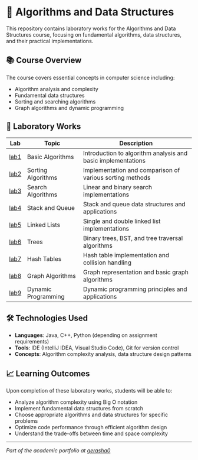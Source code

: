 # 🧮 Algorithms and Data Structures

This repository contains laboratory works for the Algorithms and Data Structures course, focusing on fundamental algorithms, data structures, and their practical implementations.

## 📚 Course Overview

The course covers essential concepts in computer science including:
- Algorithm analysis and complexity
- Fundamental data structures
- Sorting and searching algorithms
- Graph algorithms and dynamic programming

## 🔬 Laboratory Works

| Lab | Topic | Description |
|-----|-------|-------------|
| [lab1](laboratory-works/lab1) | Basic Algorithms | Introduction to algorithm analysis and basic implementations |
| [lab2](laboratory-works/lab2) | Sorting Algorithms | Implementation and comparison of various sorting methods |
| [lab3](laboratory-works/lab3) | Search Algorithms | Linear and binary search implementations |
| [lab4](laboratory-works/lab4) | Stack and Queue | Stack and queue data structures and applications |
| [lab5](laboratory-works/lab5) | Linked Lists | Single and double linked list implementations |
| [lab6](laboratory-works/lab6) | Trees | Binary trees, BST, and tree traversal algorithms |
| [lab7](laboratory-works/lab7) | Hash Tables | Hash table implementation and collision handling |
| [lab8](laboratory-works/lab8) | Graph Algorithms | Graph representation and basic graph algorithms |
| [lab9](laboratory-works/lab9) | Dynamic Programming | Dynamic programming principles and applications |

## 🛠️ Technologies Used

- **Languages**: Java, C++, Python (depending on assignment requirements)
- **Tools**: IDE (IntelliJ IDEA, Visual Studio Code), Git for version control
- **Concepts**: Algorithm complexity analysis, data structure design patterns

## 📈 Learning Outcomes

Upon completion of these laboratory works, students will be able to:
- Analyze algorithm complexity using Big O notation
- Implement fundamental data structures from scratch
- Choose appropriate algorithms and data structures for specific problems
- Optimize code performance through efficient algorithm design
- Understand the trade-offs between time and space complexity

---

*Part of the academic portfolio at [gerasha0](https://github.com/gerasha0)*

